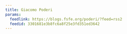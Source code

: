 ```yaml
---
title: Giacomo Poderi
params:
  feedlink: https://blogs.fsfe.org/poderi/?feed=rss2
  feedid: 3301681e3b8fc6a8f25e3fd351ed3642
---
```

